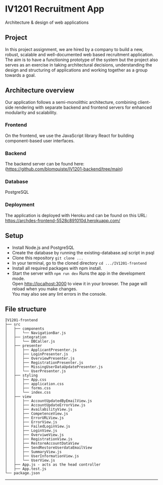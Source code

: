 # IV1201 Recruitment App
Architecture &amp; design of web applications

## Project
In this project assignment, we are hired by a company to build a new, robust, scalable and well-documented web based recruitment application.
The aim is to have a functioning prototype of the system but the project also serves as an exercise in taking architectural decisions, understanding the design and structuring of applications and working together as a group towards a goal.

## Architecture overview
Our application follows a semi-monolithic architecture, combining client-side rendering with separate backend and frontend servers for enhanced modularity and scalability.
### Frontend
On the frontend, we use the JavaScript library React for building component-based user interfaces.
### Backend
The backend server can be found here: (https://github.com/blomquiste/IV1201-backend/tree/main)
### Database
PostgreSQL
### Deployment
The application is deployed with Heroku and can be found on this URL:
https://archdes-frontend-5528c891010d.herokuapp.com/

## Setup
* Install Node.js and PostgreSQL
* Create the database by running the existing-database.sql script in psql
* Clone this repository ```git clone ...```
* In your terminal, go to the cloned directory ```cd .../IV1201-frontend```
* Install all required packages with npm install.
* Start the server with ```npm run dev```
  Runs the app in the development mode.\
  Open [http://localhost:3000](http://localhost:3000) to view it in your browser.
  The page will reload when you make changes.\
  You may also see any lint errors in the console.

## File structure
```
IV1201-frontend
├── src
│   ├── components
│   │   └── NavigationBar.js
│   ├── integration
│   │   └── DBCaller.js
│   ├── presenter
│   │   ├── ApplicantPresenter.js
│   │   ├── LoginPresenter.js
│   │   ├── OverviewPresenter.js
│   │   ├── RegistrationPresenter.js
│   │   ├── MissingUserDataUpdatePresenter.js
│   │   └── UserPresenter.js
│   ├── styling
│   │   ├── App.css
│   │   ├── application.css
│   │   ├── forms.css
│   │   └── index.css
│   ├── view
│   │   ├── AccountUpdatedByEmailView.js
│   │   ├── AccountUpdateErrorView.js
│   │   ├── AvailabilityView.js
│   │   ├── CompetenceView.js
│   │   ├── ErrorURLView.js
│   │   ├── ErrorView.js
│   │   ├── FailedLoginView.js
│   │   ├── LoginView.js
│   │   ├── OverviweView.js
│   │   ├── RegistrationView.js
│   │   ├── RestoreAccountDataView
│   │   ├── SendRestoreUserdataEmailView
│   │   ├── SummaryView.js
│   │   ├── UserInformationView.js
│   │   └── UserView.js
│   ├── App.js - acts as the head controller
│   ├── App.test.js 
└── package.json
```
________________________________________
